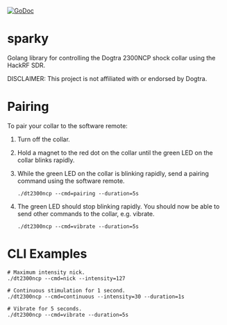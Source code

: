 [![GoDoc](https://pkg.go.dev/github.com/biribiribiri/sparky?status.svg)](http://pkg.go.dev/github.com/biribiribiri/sparky)

# sparky
Golang library for controlling the Dogtra 2300NCP shock collar using the HackRF SDR.

DISCLAIMER: This project is not affiliated with or endorsed by Dogtra.

# Pairing

To pair your collar to the software remote:
1. Turn off the collar.
2. Hold a magnet to the red dot on the collar until the green LED on the collar blinks rapidly.
3. While the green LED on the collar is blinking rapidly, send a pairing command using the software remote.

	```
	./dt2300ncp --cmd=pairing --duration=5s
	```

4. The green LED should stop blinking rapidly. You should now be able to send
   other commands to the collar, e.g. vibrate.

	```
	./dt2300ncp --cmd=vibrate --duration=5s
	```

# CLI Examples
```
# Maximum intensity nick.
./dt2300ncp --cmd=nick --intensity=127

# Continuous stimulation for 1 second.
./dt2300ncp --cmd=continuous --intensity=30 --duration=1s

# Vibrate for 5 seconds.
./dt2300ncp --cmd=vibrate --duration=5s
```